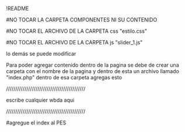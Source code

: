 !README

#NO TOCAR LA CARPETA COMPONENTES NI SU CONTENIDO


#NO TOCAR EL ARCHIVO DE LA CARPETA css "estilo.css"

#NO TOCAR EL ARCHIVO DE LA CARPETA js "slider_1.js"

lo demás se puede modificar

Para poder agregar contenido dentro de la pagina se debe de crear una carpeta con el nombre de la pagina y dentro de esta un archivo llamado "index.php"
dentro de esa carpeta agregas esto

///////////////////////////////////////////

<?php
    include("../componentes/Header.php");
?>

<div class="body">
    <div>
    <?php
        include("../componentes/Nav.php");
    ?>
    </div>
    <article>
        escribe cualquier wbda aqui
    </article>
    <div>
    <?php
        include("../componentes/Aside.php");
    ?>
    </div>
</div>

<?php
    include("../componentes/Footer.php")
?>

///////////////////////////////////////////

#agregue el index al PES